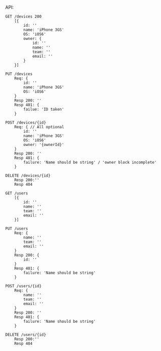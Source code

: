 API:

	GET /devices 200
		[{
			id: ''
			name: 'iPhone 3GS'
			OS: 'iOS6'
			owner: {
				id: ''
				name: ''
				team: ''
				email: ''
			}
		}]

	PUT /devices 
		Req: {
			id: ''
			name: 'iPhone 3GS'
			OS: 'iOS6'
		}
		Resp 200: ''
		Resp 401: {
 			failue: 'ID taken'
 		}

 	POST /devices/{id}
 		Req: { // All optional
 			id: ''
			name: 'iPhone 3GS'
			OS: 'iOS6'
			owner: '{ownerId}'
 		}
 		Resp 200: ''
 		Resp 401: {
 			failure: 'Name should be string' / 'owner block incomplete'
 		}

 	DELETE /devices/{id}
 		Resp 200:''
 		Resp 404

 	GET /users
 		[{
 			id: ''
			name: ''
			team: ''
			email: ''
 		}]

 	PUT /users 
 		Req: {
			name: ''
			team: ''
			email: ''
 		}
 		Resp 200: {
 			id: ''
 		}
 		Resp 401: {
 			failure: 'Name should be string'
 		}

 	POST /users/{id} 
 		Req: {
			name: ''
			team: ''
			email: ''
 		}
 		Resp 200: ''
 		Resp 401: {
 			failure: 'Name should be string'
 		}

 	DELETE /users/{id}
 		Resp 200:''
 		Resp 404